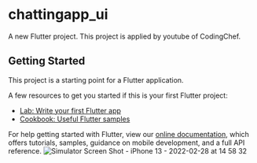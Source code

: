 # chattingapp_ui

A new Flutter project.
This project is applied by youtube of CodingChef.

## Getting Started

This project is a starting point for a Flutter application.

A few resources to get you started if this is your first Flutter project:

- [Lab: Write your first Flutter app](https://flutter.dev/docs/get-started/codelab)
- [Cookbook: Useful Flutter samples](https://flutter.dev/docs/cookbook)

For help getting started with Flutter, view our
[online documentation](https://flutter.dev/docs), which offers tutorials,
samples, guidance on mobile development, and a full API reference.
![Simulator Screen Shot - iPhone 13 - 2022-02-28 at 14 58 32](https://user-images.githubusercontent.com/82876698/155931997-14558e29-6793-48d1-84e0-6059e687f8c7.png)
